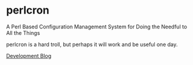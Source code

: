 perlcron
========

A Perl Based Configuration Management System for Doing the Needful to All the Things 

perlcron is a hard troll, but perhaps it will work and be useful one day.

[Development Blog](http://levlaz.org/tag/perlcron/)
